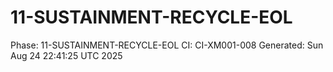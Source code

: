 # 11-SUSTAINMENT-RECYCLE-EOL
Phase: 11-SUSTAINMENT-RECYCLE-EOL
CI: CI-XM001-008
Generated: Sun Aug 24 22:41:25 UTC 2025
